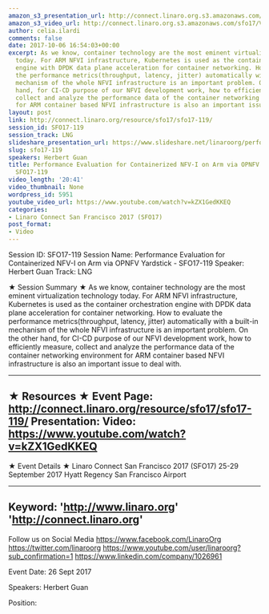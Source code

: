 ```yaml
---
amazon_s3_presentation_url: http://connect.linaro.org.s3.amazonaws.com/sfo17/Presentations/SFO17-119%20-%20Performance%20Evaluation%20for%20Containerized%20NFV-I%20on%20Arm%20via%20OPNFV%20Yardstick.pptx.pdf
amazon_s3_video_url: http://connect.linaro.org.s3.amazonaws.com/sfo17/Videos/SFO17-119%20-%20Performance%20Evaluation%20for%20Containerized%20NFV-I%20on%20Arm%20via%20OPNFV%20Yardstick.mp4
author: celia.ilardi
comments: false
date: 2017-10-06 16:54:03+00:00
excerpt: As we know, container technology are the most eminent virtualization technology
  today. For ARM NFVI infrastructure, Kubernetes is used as the container orchestration
  engine with DPDK data plane acceleration for container networking. How to evaluate
  the performance metrics(throughput, latency, jitter) automatically with a built-in
  mechanism of the whole NFVI infrastructure is an important problem. On the other
  hand, for CI-CD purpose of our NFVI development work, how to efficiently measure,
  collect and analyze the performance data of the container networking environment
  for ARM container based NFVI infrastructure is also an important issue to deal with.
layout: post
link: http://connect.linaro.org/resource/sfo17/sfo17-119/
session_id: SFO17-119
session_track: LNG
slideshare_presentation_url: https://www.slideshare.net/linaroorg/performance-evaluation-for-containerized-nfvi-on-arm-via-opnfv-yardstick-sfo17119
slug: sfo17-119
speakers: Herbert Guan
title: Performance Evaluation for Containerized NFV-I on Arm via OPNFV Yardstick -
  SFO17-119
video_length: '20:41'
video_thumbnail: None
wordpress_id: 5951
youtube_video_url: https://www.youtube.com/watch?v=kZX1GedKKEQ
categories:
- Linaro Connect San Francisco 2017 (SFO17)
post_format:
- Video
---
```


Session ID: SFO17-119
Session Name: Performance Evaluation for Containerized NFV-I on Arm via OPNFV Yardstick - SFO17-119
Speaker: Herbert Guan
Track: LNG

★ Session Summary ★
As we know, container technology are the most eminent virtualization technology today. For ARM NFVI infrastructure, Kubernetes is used as the container orchestration engine with DPDK data plane acceleration for container networking. How to evaluate the performance metrics(throughput, latency, jitter) automatically with a built-in mechanism of the whole NFVI infrastructure is an important problem. On the other hand, for CI-CD purpose of our NFVI development work, how to efficiently measure, collect and analyze the performance data of the container networking environment for ARM container based NFVI infrastructure is also an important issue to deal with.

---------------------------------------------------
★ Resources ★
Event Page: http://connect.linaro.org/resource/sfo17/sfo17-119/
Presentation:
Video: https://www.youtube.com/watch?v=kZX1GedKKEQ
---------------------------------------------------

★ Event Details ★
Linaro Connect San Francisco 2017 (SFO17)
25-29 September 2017
Hyatt Regency San Francisco Airport

---------------------------------------------------
Keyword:
'http://www.linaro.org'
'http://connect.linaro.org'
---------------------------------------------------
Follow us on Social Media
https://www.facebook.com/LinaroOrg
https://twitter.com/linaroorg
https://www.youtube.com/user/linaroorg?sub_confirmation=1
https://www.linkedin.com/company/1026961

Event Date: 26 Sept 2017

Speakers: Herbert Guan

Position:
